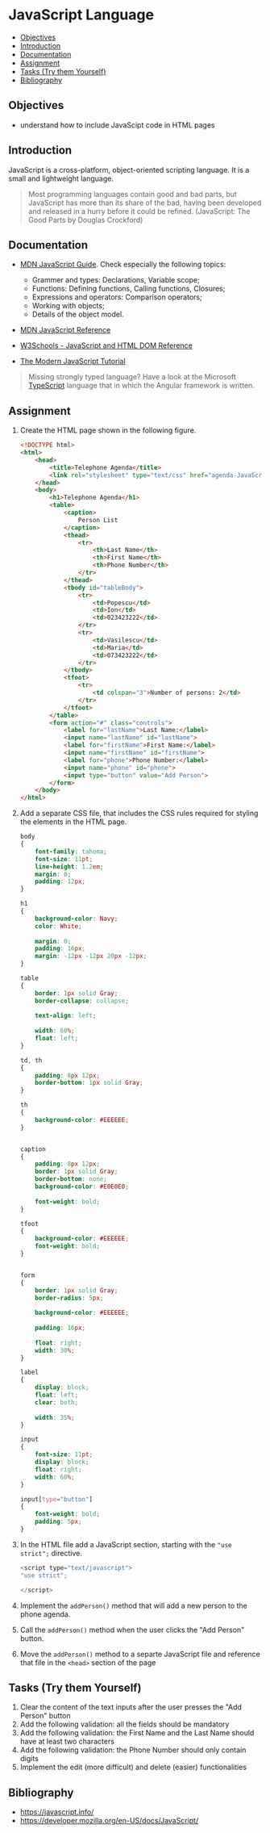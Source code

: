 # JavaScript Language <!-- omit in toc -->

- [Objectives](#objectives)
- [Introduction](#introduction)
- [Documentation](#documentation)
- [Assignment](#assignment)
- [Tasks (Try them Yourself)](#tasks-try-them-yourself)
- [Bibliography](#bibliography)

## Objectives
- understand how to include JavaScipt code in HTML pages

## Introduction
JavaScript is a cross-platform, object-oriented scripting language. It is a small and lightweight language.

> Most programming languages contain good and bad parts, but JavaScript has more than its share of the bad, having been developed and released in a hurry before it could be refined. (JavaScript: The Good Parts by Douglas Crockford)

## Documentation
 - [MDN JavaScript Guide](https://developer.mozilla.org/en-US/docs/JavaScript/Guide). Check especially the following topics: 
    - Grammer and types: Declarations, Variable scope;
    - Functions: Defining functions, Calling functions, Closures;
    - Expressions and operators: Comparison operators;
    - Working with objects;
    - Details of the object model.

- [MDN JavaScript Reference](https://developer.mozilla.org/en-US/docs/Web/JavaScript/Reference)

- [W3Schools - JavaScript and HTML DOM Reference](http://www.w3schools.com/jsref/default.asp)
- [The Modern JavaScript Tutorial](https://javascript.info/)

> Missing strongly typed language? Have a look at the Microsoft [TypeScript](https://www.typescriptlang.org/) language that in which the Angular framework is written.

## Assignment
1. Create the HTML page shown in the following figure.

    ```HTML
    <!DOCTYPE html>
    <html>
        <head>
            <title>Telephone Agenda</title>
            <link rel="stylesheet" type="text/css" href="agenda-JavaScript.css">
        </head>
        <body>
            <h1>Telephone Agenda</h1>
            <table>
                <caption>
                    Person List
                </caption>
                <thead>
                    <tr>
                        <th>Last Name</th>
                        <th>First Name</th>
                        <th>Phone Number</th>
                    </tr>
                </thead>
                <tbody id="tableBody">
                    <tr>
                        <td>Popescu</td>
                        <td>Ion</td>
                        <td>023423222</td>
                    </tr>
                    <tr>
                        <td>Vasilescu</td>
                        <td>Maria</td>
                        <td>073423222</td>
                    </tr>
                </tbody>
                <tfoot>
                    <tr>
                        <td colspan="3">Number of persons: 2</td>
                    </tr>
                </tfoot>
            </table>
            <form action="#" class="controls">
                <label for="lastName">Last Name:</label>
                <input name="lastName" id="lastName">
                <label for="firstName">First Name:</label>
                <input name="firstName" id="firstName">
                <label for="phone">Phone Number:</label>
                <input name="phone" id="phone">
                <input type="button" value="Add Person">
            </form>
        </body>
    </html>
    ```

2. Add a separate CSS file, that includes the CSS rules required for styling the elements in the HTML page.

    ```CSS
    body
    {
        font-family: tahoma;
        font-size: 11pt;
        line-height: 1.2em;
        margin: 0;
        padding: 12px;
    }

    h1
    {
        background-color: Navy;
        color: White;
        
        margin: 0;
        padding: 16px;
        margin: -12px -12px 20px -12px;
    }

    table
    {
        border: 1px solid Gray;
        border-collapse: collapse;
        
        text-align: left;
        
        width: 60%;
        float: left;
    }

    td, th
    {
        padding: 8px 12px;
        border-bottom: 1px solid Gray;
    }

    th
    {
        background-color: #EEEEEE;
    }


    caption
    {
        padding: 8px 12px;
        border: 1px solid Gray;
        border-bottom: none;
        background-color: #E0E0E0;
        
        font-weight: bold;
    }

    tfoot
    {
        background-color: #EEEEEE;
        font-weight: bold;	
    }


    form
    {
        border: 1px solid Gray;
        border-radius: 5px;
        
        background-color: #EEEEEE;
        
        padding: 16px;	
        
        float: right;	
        width: 30%;	
    }

    label
    {
        display: block;
        float: left;
        clear: both;
        
        width: 35%;
    }

    input
    {
        font-size: 11pt;
        display: block;
        float: right;	
        width: 60%;
    }

    input[type="button"]
    {
        font-weight: bold;	
        padding: 5px;
    }
    ```

3. In the HTML file add a JavaScript section, starting with the `"use strict";` directive.
    ```JavaScript
    <script type="text/javascript">
    "use strict";

    </script>
    ```
4. Implement the ```addPerson()``` method that will add a new person to the phone agenda.
5. Call the ```addPerson()``` method when the user clicks the "Add Person" button.
6. Move the ```addPerson()``` method to a separte JavaScript file and reference that file in the ```<head>``` section of the page


## Tasks (Try them Yourself)

1. Clear the content of the text inputs after the user presses the "Add Person" button
2. Add the following validation: all the fields should be mandatory
3. Add the following validation: the First Name and the Last Name should have at least two characters
4. Add the following validation: the Phone Number should only contain digits
5. Implement the edit (more difficult) and delete (easier) functionalities

## Bibliography
- https://javascript.info/
- https://developer.mozilla.org/en-US/docs/JavaScript/